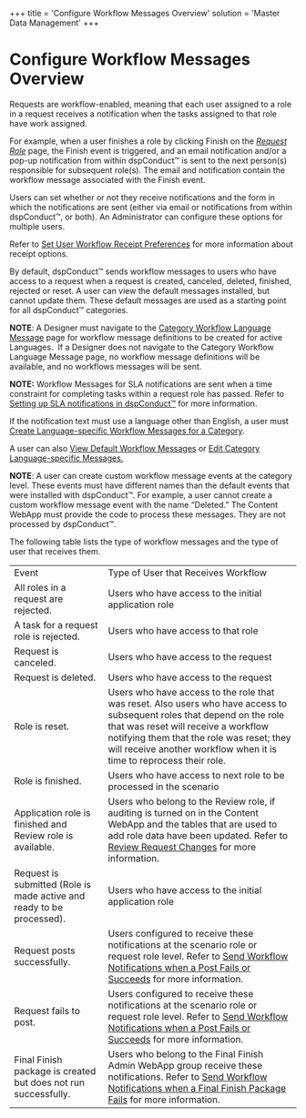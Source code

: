 +++
title = 'Configure Workflow Messages Overview'
solution = 'Master Data Management'
+++

# Configure Workflow Messages Overview

Requests are workflow-enabled, meaning that each user assigned to a role
in a request receives a notification when the tasks assigned to that
role have work assigned.

For example, when a user finishes a role by clicking Finish on the
<span style="font-style: italic;">[Request
Role](../Page_Desc/Request_Role_H.htm)</span> page, the Finish event is
triggered, and an email notification and/or a pop-up notification from
within dspConduct™ is sent to the next person(s) responsible for
subsequent role(s). The email and notification contain the workflow
message associated with the Finish event.

Users can set whether or not they receive notifications and the form in
which the notifications are sent (either via email or notifications from
within dspConduct™, or both). An Administrator can configure these
options for multiple users.

Refer to [Set User Workflow Receipt
Preferences](Set_User_Workflow_Receipt_Preferences.htm) for more
information about receipt options.

By default, dspConduct™ sends workflow messages to users who have access
to a request when a request is created, canceled, deleted, finished,
rejected or reset. A user can view the default messages installed, but
cannot update them. These default messages are used as a starting point
for all dspConduct™ categories.

<span style="font-weight: bold;">NOTE</span>: A Designer must navigate
to the [Category Workflow Language
Message](../Page_Desc/Category_Workflow_Language_Message_H.htm) page for
workflow message definitions to be created for active Languages.  If a
Designer does not navigate to the Category Workflow Language Message
page, no workflow message definitions will be available, and no
workflows messages will be sent.

**NOTE:** Workflow Messages for SLA notifications are sent when a time
constraint for completing tasks within a request role has passed. Refer
to [Setting up SLA notifications in
dspConduct™](Set_Up_SLA_Notifications.htm) for more information.

If the notification text must use a language other than English, a user
must [Create Language-specific Workflow Messages for a
Category](Create_Language-specific_Workflow_Messages_for_a_Category.htm).

A user can also [View Default Workflow
Messages](View_Default_Workflow_Messages.htm) or [Edit Category
Language-specific
Messages.](Edit_Category_Language_specific_Messages.htm)

<span style="font-weight: bold;">NOTE</span>: A user can create custom
workflow message events at the category level. These events must have
different names than the default events that were installed with
dspConduct™. For example, a user cannot create a custom workflow message
event with the name “Deleted.” The Content WebApp must provide the code
to process these messages. They are not processed by dspConduct™.

The following table lists the type of workflow messages and the type of
user that receives
them.

|                                                                       |                                                                                                                                                                                                                                                                                     |
| --------------------------------------------------------------------- | ----------------------------------------------------------------------------------------------------------------------------------------------------------------------------------------------------------------------------------------------------------------------------------- |
| Event                                                                 | Type of User that Receives Workflow                                                                                                                                                                                                                                                 |
| All roles in a request are rejected.                                  | Users who have access to the initial application role                                                                                                                                                                                                                               |
| A task for a request role is rejected.                                | Users who have access to that role                                                                                                                                                                                                                                                  |
| Request is canceled.                                                  | Users who have access to the request                                                                                                                                                                                                                                                |
| Request is deleted.                                                   | Users who have access to the request                                                                                                                                                                                                                                                |
| Role is reset.                                                        | Users who have access to the role that was reset. Also users who have access to subsequent roles that depend on the role that was reset will receive a workflow notifying them that the role was reset; they will receive another workflow when it is time to reprocess their role. |
| Role is finished.                                                     | Users who have access to next role to be processed in the scenario                                                                                                                                                                                                                  |
| Application role is finished and Review role is available.            | Users who belong to the Review role, if auditing is turned on in the Content WebApp and the tables that are used to add role data have been updated. Refer to [Review Request Changes](../Use_Cases/Review_Request_Changes.htm) for more information.                               |
| Request is submitted (Role is made active and ready to be processed). | Users who have access to the initial application role                                                                                                                                                                                                                               |
| Request posts successfully.                                           | Users configured to receive these notifications at the scenario role or request role level. Refer to [Send Workflow Notifications when a Post Fails or Succeeds](Send_Workflow_Notifications_when_a_Post_Fails_or_Succeeds.htm) for more information.                               |
| Request fails to post.                                                | Users configured to receive these notifications at the scenario role or request role level. Refer to [Send Workflow Notifications when a Post Fails or Succeeds](Send_Workflow_Notifications_when_a_Post_Fails_or_Succeeds.htm) for more information.                               |
| Final Finish package is created but does not run successfully.        | Users who belong to the Final Finish Admin WebApp group receive these notifications. Refer to [Send Workflow Notifications when a Final Finish Package Fails](Send_Workflow_Notifications_when_a_Final_Finish_Package_Fails.htm) for more information.                              |
